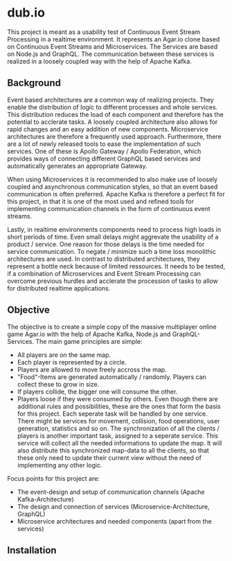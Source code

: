 # dub.io
This project is meant as a usability test of Continuous Event Stream Processing in a realtime environment. It represents an Agar.io clone based on Continuous Event Streams and Microservices. The Services are based on Node.js and GraphQL. The communication between these services is realized in a loosely coupled way with the help of Apache Kafka.

## Background
Event based architectures are a common way of realizing projects. They enable the distribution of logic to different processes and whole services. This distribution reduces the load of each component and therefore has the potential to acclerate tasks. A loosely coupled architecture also allows for rapid changes and an easy addition of new components. Microservice architectures are therefore a frequently used approach. Furthermore, there are a lot of newly released tools to ease the implementation of such services. One of these is Apollo Gateway / Apollo Federation, which provides ways of connecting different GraphQL based services and automatically generates an appropriate Gateway.

When using Microservices it is recommended to also make use of loosely coupled and asynchronous communication styles, so that an event based communication is often preferred. Apache Kafka is therefore a perfect fit for this project, in that it is one of the most used and refined tools for implementing communication channels in the form of continuous event streams.

Lastly, in realtime environments components need to process high loads in short periods of time. Even small delays might aggrevate the usability of a product / service. One reason for those delays is the time needed for service communication. To negate / minimize such a time loss monolithic architectures are used. In contrast to distributed architectures, they represent a bottle neck because of limited ressources. It needs to be tested, if a combination of Microservices and Event Stream Processing can overcome previous hurdles and acclerate the procession of tasks to allow for distributed realtime applications.

## Objective
The objective is to create a simple copy of the massive multiplayer online game Agar.io with the help of Apache Kafka, Node.js and GraphQL-Services. The main game principles are simple:
* All players are on the same map.
* Each player is represented by a circle.
* Players are allowed to move freely accross the map.
* "Food"-Items are generated automatically / randomly. Players can collect these to grow in size.
* If players collide, the bigger one will consume the other.
* Players loose if they were consumed by others.
Even though there are additional rules and possibilities, these are the ones that form the basis for this project. Each seperate task will be handled by one service. There might be services for movement, collision, food operations, user generation, statistics and so on. The synchronization of all the clients / players is another important task, assigned to a seperate service. This service will collect all the needed informations to update the map. It will also distribute this synchronized map-data to all the clients, so that these only need to update their current view without the need of implementing any other logic.

Focus points for this project are:
* The event-design and setup of communication channels (Apache Kafka-Architecture)
* The design and connection of services (Microservice-Architecture, GraphQL)
* Microservice architectures and needed components (apart from the services)

## Installation

